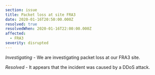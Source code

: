```yaml
---
section: issue
title: Packet loss at site FRA3
date: 2020-01-16T20:50:00.000Z
resolved: true
resolvedWhen: 2020-01-16T22:00:00.000Z
affected:
  - FRA3
severity: disrupted
---
```

*Investigating* - We are investigating packet loss at our FRA3 site.

*Resolved* - It appears that the incident was caused by a DDoS attack.
